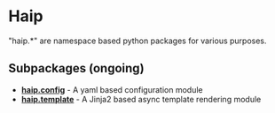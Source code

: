 # Haip

"haip.*" are namespace based python packages for various purposes. 

## Subpackages (ongoing)

* **[haip.config](https://github.com/haipdev/config/)** - A yaml based configuration module
* **[haip.template](https://github.com/haipdev/template/)** - A Jinja2 based async template rendering module
